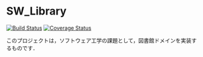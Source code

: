 # SW\_Library
[![Build Status](https://drone.io/github.com/umireon/sw_library/status.png)](https://drone.io/github.com/umireon/sw_library/latest)
[![Coverage Status](https://img.shields.io/coveralls/umireon/sw_library.svg)](https://coveralls.io/r/umireon/sw_library?branch=static_analysis)

このプロジェクトは，ソフトウェア工学の課題として，図書館ドメインを実装するものです．

